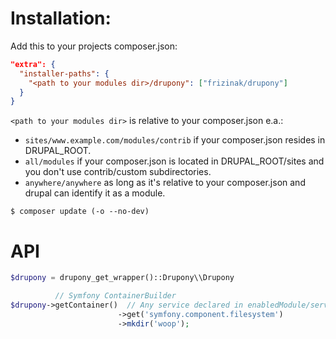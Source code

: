 # Installation:

Add this to your projects composer.json:

```json
"extra": {
  "installer-paths": {
    "<path to your modules dir>/drupony": ["frizinak/drupony"]
  }
}
```

`<path to your modules dir>` is relative to your composer.json
e.a.:

  - `sites/www.example.com/modules/contrib` if your composer.json resides in DRUPAL_ROOT.
  - `all/modules` if your composer.json is located in DRUPAL_ROOT/sites and you don't use contrib/custom subdirectories.
  - `anywhere/anywhere` as long as it's relative to your composer.json and drupal can identify it as a module.


`$ composer update (-o --no-dev)`


# API

```php
$drupony = drupony_get_wrapper()::Drupony\\Drupony

          // Symfony ContainerBuilder
$drupony->getContainer()  // Any service declared in enabledModule/service.yml
                        ->get('symfony.component.filesystem')
                        ->mkdir('woop');
```
